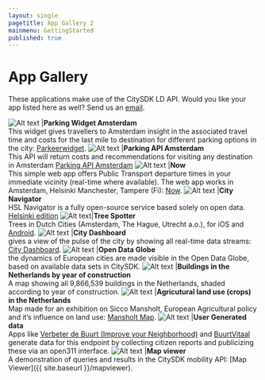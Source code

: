 ```yaml
---
layout: single
pagetitle: App Gallery 2
mainmenu: GettingStarted
published: true
---
```


# App Gallery
These applications make use of the CitySDK LD API. Would you like your app listed here as well? Send us an [email](mailto:citysdk@waag.org).

![Alt text](http://dev.citysdk.waag.org//img/waag-small.png) |**Parking Widget Amsterdam**<br/>This widget gives travellers to Amsterdam insight in the associated travel time and costs for the last mile to destination for different parking options in the city: [Parkeerwidget](http://parkeerwidget.yume.nl/widget/).
![Alt text](http://dev.citysdk.waag.org//img/europa.png) |**Parking API Amsterdam**<br/> This API will return costs and recommendations for visiting any destination in Amsterdam [Parking API Amsterdam](http://divvapi.parkshark.nl/)
![Alt text](http://dev.citysdk.waag.org//img/europa.png) |**Now**<br/>This simple web app offers Public Transport departure times in your immediate vicinity (real-time where available). The web app works in Amsterdam, Helsinki Manchester, Tampere (Fi): [Now](http://citysdk.waag.org/now/).
![Alt text](http://dev.citysdk.waag.org//img/europa.png) |**City Navigator**<br/> HSL Navigator is a fully open-source service based solely on open data. [Helsinki edition](http://dev.hsl.fi/navigator-proto/)
![Alt text](http://dev.citysdk.waag.org//img/europa.png)|**Tree Spotter**<br/> Trees in Dutch Cities (Amsterdam, The Hague, Utrecht a.o.), for iOS and [Android](https://play.google.com/store/apps/details?id=nl.twocoolmonkeys.opendata.bomenspotter.amsterdam).
![Alt text](http://dev.citysdk.waag.org//img/europa.png) |**City Dashboard**<br/> gives a view of the pulse of the city by showing all real-time data streams: [City Dashboard](http://citydashboard.waag.org/).
![Alt text](http://dev.citysdk.waag.org//img/europa.png) |**Open Data Globe**<br/> the dynamics of European cities are made visible in the Open Data Globe, based on available data sets in CitySDK. 
![Alt text](http://dev.citysdk.waag.org//img/europa.png) |**Buildings in the Netherlands by year of construction**<br/>A map showing all 9,866,539 buildings in the Netherlands, shaded according to year of construction.
![Alt text](http://dev.citysdk.waag.org//img/europa.png) |**Agricutural land use (crops) in the Netherlands** <br/>Map made for an exhibition on Sicco Mansholt, European Agricultural policy and it’s influence on land use: [Mansholt Map](http://waagsociety.github.io/mansholt/).
![Alt text](http://dev.citysdk.waag.org//img/europa.png) |**User Generated data** <br/>Apps like [Verbeter de Buurt (Improve your Neighborhood)](http://www.verbeterdebuurt.nl/)  and [BuurtVitaal](http://www.buurtvitaal.nl) generate data for this endpoint by collecting citizen reports and publicizing these via an open311 interface.
![Alt text](http://dev.citysdk.waag.org//img/citysdk-small.png) |**Map viewer**<br/>A demonstration of queries and results in the CitySDK mobility API: [Map Viewer]({{ site.baseurl }}/mapviewer).
